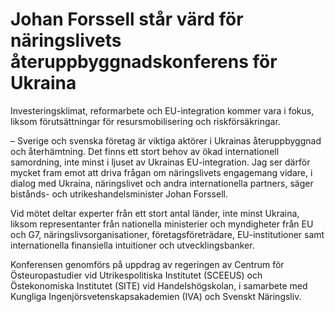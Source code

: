 # Johan Forssell står värd för näringslivets återuppbyggnadskonferens för Ukraina

Investeringsklimat, reformarbete och EU\-integration kommer vara i fokus, liksom förutsättningar för resursmobilisering och riskförsäkringar.

– Sverige och svenska företag är viktiga aktörer i Ukrainas återuppbyggnad och återhämtning. Det finns ett stort behov av ökad internationell samordning, inte minst i ljuset av Ukrainas EU\-integration. Jag ser därför mycket fram emot att driva frågan om näringslivets engagemang vidare, i dialog med Ukraina, näringslivet och andra internationella partners, säger bistånds\- och utrikeshandelsminister Johan Forssell.

Vid mötet deltar experter från ett stort antal länder, inte minst Ukraina, liksom representanter från nationella ministerier och myndigheter från EU och G7, näringslivsorganisationer, företagsföreträdare, EU\-institutioner samt internationella finansiella intuitioner och utvecklingsbanker.

Konferensen genomförs på uppdrag av regeringen av Centrum för Östeuropastudier vid Utrikespolitiska Institutet (SCEEUS) och Östekonomiska Institutet (SITE) vid Handelshögskolan, i samarbete med Kungliga Ingenjörsvetenskapsakademien (IVA) och Svenskt Näringsliv.
